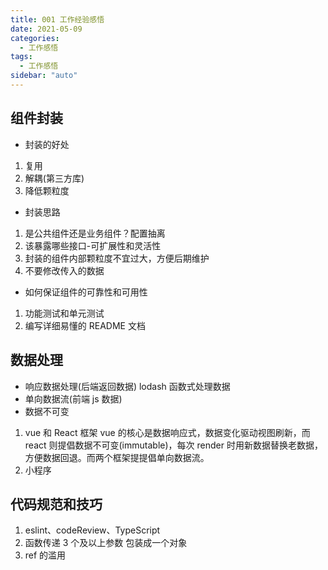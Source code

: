 ```yaml
---
title: 001 工作经验感悟
date: 2021-05-09
categories:
  - 工作感悟
tags:
  - 工作感悟
sidebar: "auto"
---
```


## 组件封装

- 封装的好处

1. 复用
2. 解耦(第三方库)
3. 降低颗粒度

- 封装思路

1. 是公共组件还是业务组件？配置抽离
2. 该暴露哪些接口-可扩展性和灵活性
3. 封装的组件内部颗粒度不宜过大，方便后期维护
4. 不要修改传入的数据

- 如何保证组件的可靠性和可用性

1. 功能测试和单元测试
2. 编写详细易懂的 README 文档

## 数据处理

- 响应数据处理(后端返回数据)
  lodash 函数式处理数据
- 单向数据流(前端 js 数据)
- 数据不可变

1. vue 和 React 框架
   vue 的核心是数据响应式，数据变化驱动视图刷新，而 react 则提倡数据不可变(immutable)，每次 render 时用新数据替换老数据，方便数据回退。而两个框架提提倡单向数据流。
2. 小程序

## 代码规范和技巧

1. eslint、codeReview、TypeScript
2. 函数传递 3 个及以上参数 包装成一个对象
3. ref 的滥用
